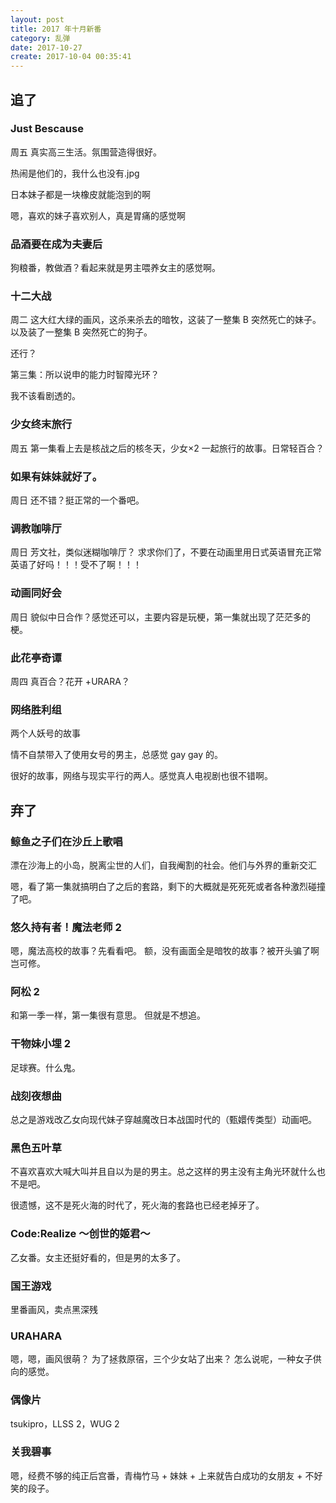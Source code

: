 ```yaml
---
layout: post
title: 2017 年十月新番
category: 乱弹
date: 2017-10-27
create: 2017-10-04 00:35:41
---
```


## 追了

### Just Bescause
周五
真实高三生活。氛围营造得很好。

热闹是他们的，我什么也没有.jpg

日本妹子都是一块橡皮就能泡到的啊

嗯，喜欢的妹子喜欢别人，真是胃痛的感觉啊

### 品酒要在成为夫妻后
狗粮番，教做酒？看起来就是男主喂养女主的感觉啊。

### 十二大战
周二
这大红大绿的画风，这杀来杀去的暗牧，这装了一整集 B 突然死亡的妹子。以及装了一整集 B 突然死亡的狗子。

还行？

第三集：所以说申的能力时智障光环？

我不该看剧透的。

### 少女终末旅行
周五
第一集看上去是核战之后的核冬天，少女×2 一起旅行的故事。日常轻百合？

### 如果有妹妹就好了。
周日
还不错？挺正常的一个番吧。

### 调教咖啡厅
周日
芳文社，类似迷糊咖啡厅？
求求你们了，不要在动画里用日式英语冒充正常英语了好吗！！！受不了啊！！！

### 动画同好会
周日
貌似中日合作？感觉还可以，主要内容是玩梗，第一集就出现了茫茫多的梗。

### 此花亭奇谭
周四
真百合？花开 +URARA？

### 网络胜利组
两个人妖号的故事

情不自禁带入了使用女号的男主，总感觉 gay gay 的。

很好的故事，网络与现实平行的两人。感觉真人电视剧也很不错啊。

## 弃了

### 鲸鱼之子们在沙丘上歌唱
漂在沙海上的小岛，脱离尘世的人们，自我阉割的社会。他们与外界的重新交汇

嗯，看了第一集就搞明白了之后的套路，剩下的大概就是死死死或者各种激烈碰撞了吧。

### 悠久持有者！魔法老师 2
嗯，魔法高校的故事？先看看吧。
额，没有画面全是暗牧的故事？被开头骗了啊岂可修。

### 阿松 2
和第一季一样，第一集很有意思。
但就是不想追。

### 干物妹小埋 2
足球赛。什么鬼。

### 战刻夜想曲
总之是游戏改乙女向现代妹子穿越魔改日本战国时代的（甄嬛传类型）动画吧。

### 黑色五叶草
不喜欢喜欢大喊大叫并且自以为是的男主。总之这样的男主没有主角光环就什么也不是吧。

很遗憾，这不是死火海的时代了，死火海的套路也已经老掉牙了。

### Code:Realize ～创世的姬君～
乙女番。女主还挺好看的，但是男的太多了。

### 国王游戏
里番画风，卖点黑深残

### URAHARA
嗯，嗯，画风很萌？
为了拯救原宿，三个少女站了出来？
怎么说呢，一种女子供向的感觉。

### 偶像片
tsukipro，LLSS 2，WUG 2

### 关我碧事
嗯，经费不够的纯正后宫番，青梅竹马 + 妹妹 + 上来就告白成功的女朋友 + 不好笑的段子。

